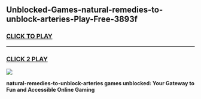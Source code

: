 
## Unblocked-Games-natural-remedies-to-unblock-arteries-Play-Free-3893f
<h3>
<a href="https://premium76.site?title=natural-remedies-to-unblock-arteries&ref=18A1">CLICK TO PLAY</a></h3>
<hr>

<h3>
<a href="https://premium76.site?title=natural-remedies-to-unblock-arteries&ref=18A1">CLICK 2 PLAY</a>
  
</h3>

<a href="https://premium76.site?title=natural-remedies-to-unblock-arteries&ref=18A1"><img src="https://clearcache.store/games.png"></a>


**natural-remedies-to-unblock-arteries games unblocked: Your Gateway to Fun and Accessible Online Gaming**
